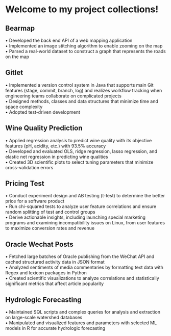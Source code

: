 # Welcome to my project collections!

## Bearmap
• Developed the back end API of a web mapping application  
• Implemented an image stitching algorithm to enable zooming on the map  
• Parsed a real-world dataset to construct a graph that represents the roads on the map

## Gitlet
• Implemented a version control system in Java that supports main Git features (stage, commit, branch, log) and realizes workflow tracking when engineering teams collaborate on complicated projects    
• Designed methods, classes and data structures that minimize time and space complexity  
• Adopted test-driven development

## Wine Quality Prediction
• Applied regression analysis to predict wine quality with its objective features (pH, acidity, etc.) with 93.5% accuracy  
• Developed and evaluated OLS, ridge regression, lasso regression, and elastic net regression in predicting wine qualities  
• Created 3D scientific plots to select tuning parameters that minimize cross-validation errors

## Pricing Test
• Conduct experiment design and AB testing (t-test) to determine the better price for a software product  
• Run chi-squared tests to analyze user feature correlations and ensure random splitting of test and control groups  
• Derive actionable insights, including launching special marketing programs and examining incompatibility issues on Linux, from user features to maximize conversion rates and revenue

## Oracle Wechat Posts
• Fetched large batches of Oracle publishing from the WeChat API and cached structured activity data in JSON format  
• Analyzed sentiments of media commentaries by formatting text data with Regex and lexicon packages in Python  
• Created scientific visualizations to analyze correlations and statistically significant metrics that affect article popularity

## Hydrologic Forecasting
• Maintained SQL scripts and complex queries for analysis and extraction on large-scale watershed databases  
• Manipulated and visualized features and parameters with selected ML models in R for accurate hydrologic forecasting
